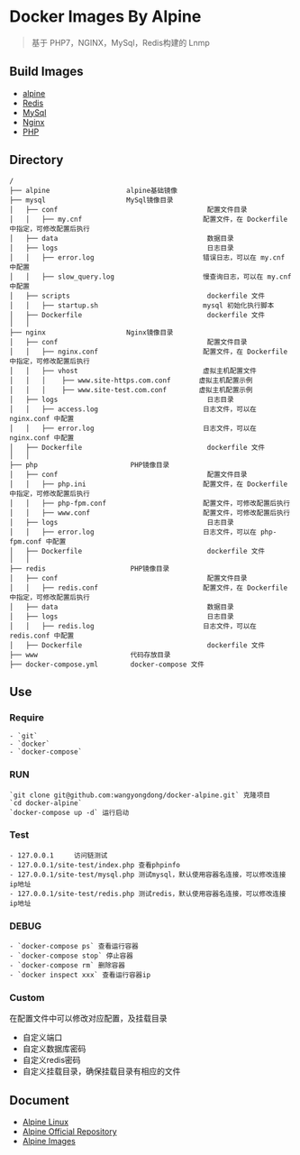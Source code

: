# Docker Images By Alpine
> 基于 PHP7，NGINX，MySql，Redis构建的 Lnmp

## Build Images

- [alpine](https://github.com/wangyongdong/docker-alpine/tree/master/alpine)
- [Redis](https://github.com/wangyongdong/docker-alpine/tree/master/Redis)
- [MySql](https://github.com/wangyongdong/docker-alpine/tree/master/mysql)
- [Nginx](https://github.com/wangyongdong/docker-alpine/tree/master/nginx)
- [PHP](https://github.com/wangyongdong/docker-alpine/tree/master/php)


## Directory

```text
/
├── alpine                   alpine基础镜像
├── mysql                    MySql镜像目录
│   ├── conf                                     配置文件目录
│   │   ├── my.cnf                              配置文件，在 Dockerfile 中指定，可修改配置后执行
│   ├── data                                     数据目录
│   ├── logs                                     日志目录
│   │   ├── error.log                           错误日志，可以在 my.cnf 中配置
│   │   ├── slow_query.log                      慢查询日志，可以在 my.cnf 中配置
│   ├── scripts                                  dockerfile 文件
│   │   ├── startup.sh                          mysql 初始化执行脚本
│   ├── Dockerfile                               dockerfile 文件
│   │ 
├── nginx                    Nginx镜像目录
│   ├── conf                                     配置文件目录
│   │   ├── nginx.conf                          配置文件，在 Dockerfile 中指定，可修改配置后执行
│   │   ├── vhost                               虚拟主机配置文件
│   │   │    ├── www.site-https.com.conf       虚拟主机配置示例
│   │   │    ├── www.site-test.com.conf        虚拟主机配置示例
│   ├── logs                                     日志目录
│   │   ├── access.log                          日志文件，可以在 nginx.conf 中配置
│   │   ├── error.log                           日志文件，可以在 nginx.conf 中配置
│   ├── Dockerfile                               dockerfile 文件
│   │ 
├── php                       PHP镜像目录
│   ├── conf                                     配置文件目录
│   │   ├── php.ini                             配置文件，在 Dockerfile 中指定，可修改配置后执行
│   │   ├── php-fpm.conf                        配置文件，可修改配置后执行
│   │   ├── www.conf                            配置文件，可修改配置后执行
│   ├── logs                                     日志目录
│   │   ├── error.log                           日志文件，可以在 php-fpm.conf 中配置
│   ├── Dockerfile                               dockerfile 文件
│   │   
├── redis                     PHP镜像目录
│   ├── conf                                     配置文件目录
│   │   ├── redis.conf                          配置文件，在 Dockerfile 中指定，可修改配置后执行
│   ├── data                                     数据目录
│   ├── logs                                     日志目录
│   │   ├── redis.log                           日志文件，可以在 redis.conf 中配置
│   ├── Dockerfile                               dockerfile 文件
├── www                       代码存放目录
├── docker-compose.yml        docker-compose 文件
```

## Use

### Require

    - `git`
    - `docker`
    - `docker-compose`

### RUN

    `git clone git@github.com:wangyongdong/docker-alpine.git` 克隆项目
    `cd docker-alpine`
    `docker-compose up -d` 运行启动

### Test

    - 127.0.0.1     访问链测试
    - 127.0.0.1/site-test/index.php 查看phpinfo
    - 127.0.0.1/site-test/mysql.php 测试mysql，默认使用容器名连接，可以修改连接ip地址
    - 127.0.0.1/site-test/redis.php 测试redis，默认使用容器名连接，可以修改连接ip地址
    
### DEBUG

    - `docker-compose ps` 查看运行容器
    - `docker-compose stop` 停止容器
    - `docker-compose rm` 删除容器
    - `docker inspect xxx` 查看运行容器ip

### Custom
   
   在配置文件中可以修改对应配置，及挂载目录    
       
   - 自定义端口
   - 自定义数据库密码
   - 自定义redis密码
   - 自定义挂载目录，确保挂载目录有相应的文件
   
## Document

- [Alpine Linux](https://alpinelinux.org/)
- [Alpine Official Repository](https://hub.docker.com/_/alpine/)
- [Alpine Images](https://store.docker.com/images/alpine)


